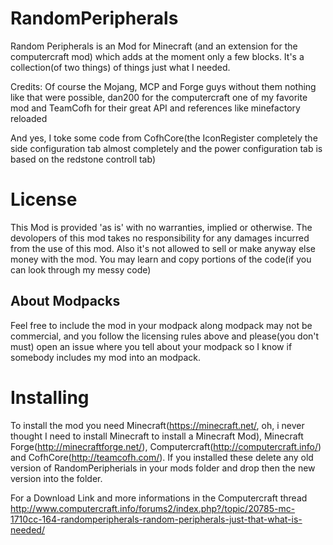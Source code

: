 RandomPeripherals
=================
Random Peripherals is an Mod for Minecraft (and an extension for the computercraft mod) which adds at the moment only a few blocks. It's a collection(of two things) of things just what I needed.

Credits: 
Of course the Mojang, MCP and Forge guys without them nothing like that were possible, dan200 for the computercraft one of my favorite mod and TeamCofh for their great API and references like minefactory reloaded

And yes, I toke some code from CofhCore(the IconRegister completely the side configuration tab almost completely and the power configuration tab is based on the redstone controll tab)

License
=================
This Mod is provided 'as is' with no warranties, implied or otherwise. The devolopers of this mod takes no responsibility for any damages incurred from the use of this mod. Also it's not allowed to sell or make anyway else money with the mod. You may learn and copy portions of the code(if you can look through my messy code)

About Modpacks
----------------
Feel free to include the mod in your modpack along modpack may not be commercial, and you follow the licensing rules above and please(you don't must) open an issue where you tell about your modpack so I know if somebody includes my mod into an modpack.


Installing
================
To install the mod you need Minecraft(https://minecraft.net/, oh, i never thought I need to install Minecraft to install a Minecraft Mod), Minecraft Forge(http://minecraftforge.net/), Computercraft(http://computercraft.info/) and CofhCore(http://teamcofh.com/). If you installed these delete any old version of RandomPeripherials in your mods folder and drop then the new version into the folder.


For a Download Link and more informations in the Computercraft thread
http://www.computercraft.info/forums2/index.php?/topic/20785-mc-1710cc-164-randomperipherals-random-peripherals-just-that-what-is-needed/
